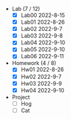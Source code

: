 - Lab (7 / 12)
   - [x] Lab00 2022-8-15
   - [x] Lab01 2022-8-26
   - [x] Lab02 2022-9-7
   - [x] Lab03 2022-9-8
   - [x] Lab04 2022-9-10
   - [x] Lab05 2022-9-10
   - [x] Lab06 2022-9-11
- Homework (4 / 8)
  - [x] Hw01 2022-8-26
  - [x] Hw02 2022-9-7
  - [x] Hw03 2022-9-9
  - [x] Hw04 2022-9-10
- Project
  - [ ] Hog
  - [ ] Cat